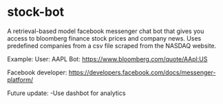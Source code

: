 # stock-bot
A retrieval-based model facebook messenger chat bot that gives you access to bloomberg finance stock prices and company news. Uses predefined companies from a csv file scraped from the NASDAQ website.

Example:
User: AAPL
Bot: https://www.bloomberg.com/quote/AApl:US 




Facebook developer: https://developers.facebook.com/docs/messenger-platform/ 

Future update: 
-Use dashbot for analytics


